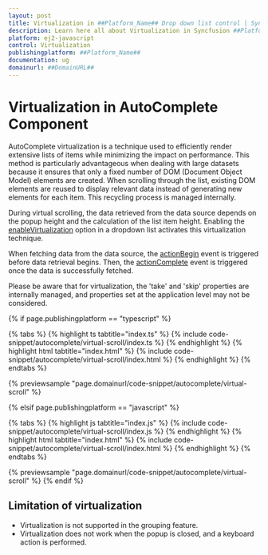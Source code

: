 ```yaml
---
layout: post
title: Virtualization in ##Platform_Name## Drop down list control | Syncfusion
description: Learn here all about Virtualization in Syncfusion ##Platform_Name## Drop down list control of Syncfusion Essential JS 2 and more.
platform: ej2-javascript
control: Virtualization 
publishingplatform: ##Platform_Name##
documentation: ug
domainurl: ##DomainURL##
---
```


# Virtualization in AutoComplete Component

AutoComplete virtualization is a technique used to efficiently render extensive lists of items while minimizing the impact on performance. This method is particularly advantageous when dealing with large datasets because it ensures that only a fixed number of DOM (Document Object Model) elements are created. When scrolling through the list, existing DOM elements are reused to display relevant data instead of generating new elements for each item. This recycling process is managed internally.
 
During virtual scrolling, the data retrieved from the data source depends on the popup height and the calculation of the list item height. Enabling the [enableVirtualization](../api/auto-complete/#enableVirtualization) option in a dropdown list activates this virtualization technique.
 
When fetching data from the data source, the [actionBegin](../api/auto-complete/#actionbegin) event is triggered before data retrieval begins. Then, the [actionComplete](../api/auto-complete/#actioncomplete) event is triggered once the data is successfully fetched.

Please be aware that for virtualization, the 'take' and 'skip' properties are internally managed, and properties set at the application level may not be considered.

{% if page.publishingplatform == "typescript" %}

 {% tabs %}
{% highlight ts tabtitle="index.ts" %}
{% include code-snippet/autocomplete/virtual-scroll/index.ts %}
{% endhighlight %}
{% highlight html tabtitle="index.html" %}
{% include code-snippet/autocomplete/virtual-scroll/index.html %}
{% endhighlight %}
{% endtabs %}
        
{% previewsample "page.domainurl/code-snippet/autocomplete/virtual-scroll" %}

{% elsif page.publishingplatform == "javascript" %}

{% tabs %}
{% highlight js tabtitle="index.js" %}
{% include code-snippet/autocomplete/virtual-scroll/index.js %}
{% endhighlight %}
{% highlight html tabtitle="index.html" %}
{% include code-snippet/autocomplete/virtual-scroll/index.html %}
{% endhighlight %}
{% endtabs %}

{% previewsample "page.domainurl/code-snippet/autocomplete/virtual-scroll" %}
{% endif %}

## Limitation of virtualization

* Virtualization is not supported in the grouping feature.
* Virtualization does not work when the popup is closed, and a keyboard action is performed.
